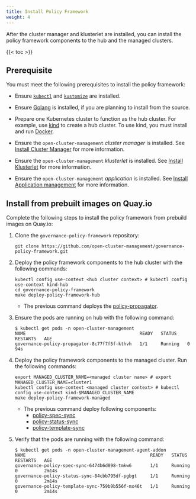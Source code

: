 ```yaml
---
title: Install Policy Framework
weight: 4
---
```


After the cluster manager and klusterlet are installed, you can install the policy framework components to the hub and the managed clusters.

<!-- spellchecker-disable -->

{{< toc >}}

<!-- spellchecker-enable -->

## Prerequisite

You must meet the following prerequisites to install the policy framework:

* Ensure [`kubectl`](https://kubernetes.io/docs/tasks/tools/install-kubectl) and [`kustomize`](https://kubernetes-sigs.github.io/kustomize/installation) are installed.

* Ensure [Golang](https://golang.org/doc/install) is installed, if you are planning to install from the source.

* Prepare one Kubernetes cluster to function as the hub cluster. For example, use [kind](https://kind.sigs.k8s.io/docs/user/quick-start) to create a hub cluster. To use kind, you must install and run [Docker](https://docs.docker.com/get-started).

* Ensure the `open-cluster-management` _cluster manager_ is installed. See [Install Cluster Manager](../install-cluster-manager) for more information.

* Ensure the `open-cluster-management` _klusterlet_ is installed. See [Install Klusterlet](../register-cluster) for more information.

* Ensure the `open-cluster-management` _application_ is installed. See [Install Application management](../install-application) for more information.

## Install from prebuilt images on Quay.io

Complete the following steps to install the policy framework from prebuild images on Quay.io:

1. Clone the `governance-policy-framework` repository:

   ```Shell
   git clone https://github.com/open-cluster-management/governance-policy-framework.git
   ```

2. Deploy the policy framework components to the hub cluster with the following commands: 

   ```Shell
   kubectl config use-context <hub cluster context> # kubectl config use-context kind-hub
   cd governance-policy-framework
   make deploy-policy-framework-hub
   ```

   * The previous command deploys the [policy-propagator](https://github.com/open-cluster-management/governance-policy-propagator).

3. Ensure the pods are running on hub with the following command:

   ```Shell
   $ kubectl get pods -n open-cluster-management 
   NAME                                           READY   STATUS    RESTARTS   AGE
   governance-policy-propagator-8c77f7f5f-kthvh   1/1     Running   0          94s
   ```

4. Deploy the policy framework components to the managed cluster. Run the following commands: 

   ```Shell
   export MANAGED_CLUSTER_NAME=<managed cluster name> # export MANAGED_CLUSTER_NAME=cluster1
   kubectl config use-context <managed cluster context> # kubectl config use-context kind-$MANAGED_CLUSTER_NAME
   make deploy-policy-framework-managed
   ```

   * The previous command deploy following components:
     -  [policy-spec-sync](https://github.com/open-cluster-management/governance-policy-spec-sync)
     -  [policy-status-sync](https://github.com/open-cluster-management/governance-policy-status-sync)
     -  [policy-template-sync](https://github.com/open-cluster-management/governance-policy-template-sync)

5. Verify that the pods are running with the following command:

   ```Shell
   $ kubectl get pods -n open-cluster-management-agent-addon 
   NAME                                               READY   STATUS    RESTARTS   AGE
   governance-policy-spec-sync-6474b6d898-tmkw6       1/1     Running   0          2m14s
   governance-policy-status-sync-84cbb795df-pgbgt     1/1     Running   0          2m14s
   governance-policy-template-sync-759b9b556f-mx46t   1/1     Running   0          2m14s
   ```
